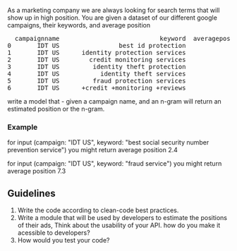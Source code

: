 As a marketing company we are always looking for search terms that will show up in high position. 
You are given a dataset of our different google campaigns, their keywords, and average position

<pre>
  campaignname                           keyword  averageposition  impressions
0       IDT US                best id protection              1.5            2
1       IDT US      identity protection services              4.0            4
2       IDT US        credit monitoring services              2.7          356
3       IDT US         identity theft protection              5.0           58
4       IDT US           identity theft services              3.0            1
5       IDT US         fraud protection services              6.0            1
6       IDT US      +credit +monitoring +reviews              2.3           10
</pre>

write a model that - given a campaign name, and an n-gram will return an estimated position or the n-gram.

### Example
for input (campaign: "IDT US", keyword: "best social security number prevention service") you might return average position 2.4 

for input (campaign: "IDT US", keyword: "fraud service") you might return average position 7.3

## Guidelines

1) Write the code according to clean-code best practices.
2) Write a module that will be used by developers to estimate the positions of their ads,
   Think about the usability of your API. how do you make it acessible to developers? 
3) How would you test your code?
